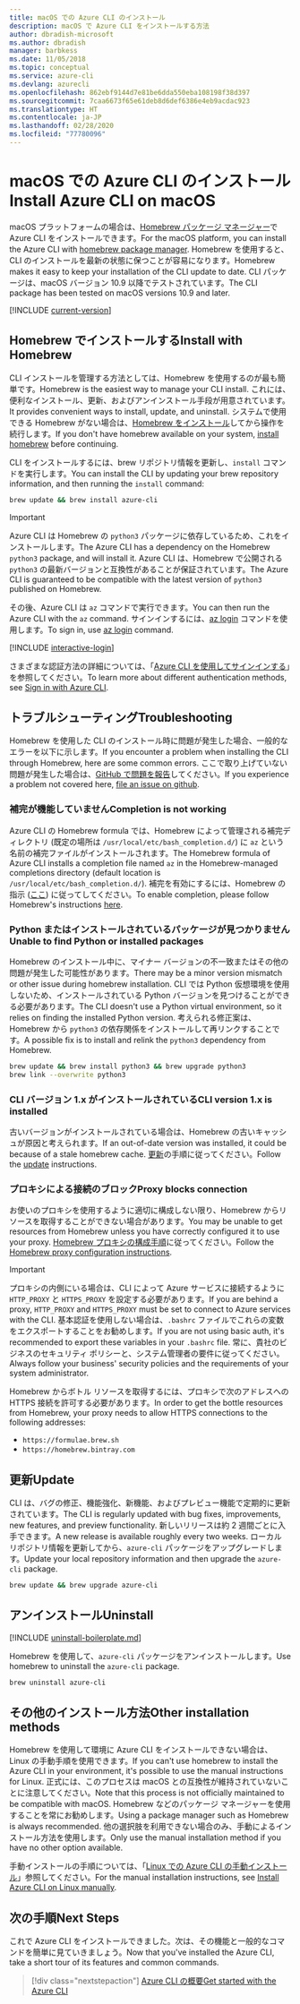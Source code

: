 ```yaml
---
title: macOS での Azure CLI のインストール
description: macOS で Azure CLI をインストールする方法
author: dbradish-microsoft
ms.author: dbradish
manager: barbkess
ms.date: 11/05/2018
ms.topic: conceptual
ms.service: azure-cli
ms.devlang: azurecli
ms.openlocfilehash: 862ebf9144d7e81be6dda550eba108198f38d397
ms.sourcegitcommit: 7caa6673f65e61deb8d6def6386e4eb9acdac923
ms.translationtype: HT
ms.contentlocale: ja-JP
ms.lasthandoff: 02/28/2020
ms.locfileid: "77780096"
---
```

# <a name="install-azure-cli-on-macos"></a><span data-ttu-id="eacfc-103">macOS での Azure CLI のインストール</span><span class="sxs-lookup"><span data-stu-id="eacfc-103">Install Azure CLI on macOS</span></span>

<span data-ttu-id="eacfc-104">macOS プラットフォームの場合は、[Homebrew パッケージ マネージャー](https://brew.sh)で Azure CLI をインストールできます。</span><span class="sxs-lookup"><span data-stu-id="eacfc-104">For the macOS platform, you can install the Azure CLI with [homebrew package manager](https://brew.sh).</span></span> <span data-ttu-id="eacfc-105">Homebrew を使用すると、CLI のインストールを最新の状態に保つことが容易になります。</span><span class="sxs-lookup"><span data-stu-id="eacfc-105">Homebrew makes it easy to keep your installation of the CLI update to date.</span></span> <span data-ttu-id="eacfc-106">CLI パッケージは、macOS バージョン 10.9 以降でテストされています。</span><span class="sxs-lookup"><span data-stu-id="eacfc-106">The CLI package has been tested on macOS versions 10.9 and later.</span></span>

[!INCLUDE [current-version](includes/current-version.md)]

## <a name="install-with-homebrew"></a><span data-ttu-id="eacfc-107">Homebrew でインストールする</span><span class="sxs-lookup"><span data-stu-id="eacfc-107">Install with Homebrew</span></span>

<span data-ttu-id="eacfc-108">CLI インストールを管理する方法としては、Homebrew を使用するのが最も簡単です。</span><span class="sxs-lookup"><span data-stu-id="eacfc-108">Homebrew is the easiest way to manage your CLI install.</span></span> <span data-ttu-id="eacfc-109">これには、便利なインストール、更新、およびアンインストール手段が用意されています。</span><span class="sxs-lookup"><span data-stu-id="eacfc-109">It provides convenient ways to install, update, and uninstall.</span></span>
<span data-ttu-id="eacfc-110">システムで使用できる Homebrew がない場合は、[Homebrew をインストール](https://docs.brew.sh/Installation.html)してから操作を続行します。</span><span class="sxs-lookup"><span data-stu-id="eacfc-110">If you don't have homebrew available on your system, [install homebrew](https://docs.brew.sh/Installation.html) before continuing.</span></span>

<span data-ttu-id="eacfc-111">CLI をインストールするには、brew リポジトリ情報を更新し、`install` コマンドを実行します。</span><span class="sxs-lookup"><span data-stu-id="eacfc-111">You can install the CLI by updating your brew repository information, and then running the `install` command:</span></span>

```bash
brew update && brew install azure-cli
```

> [!IMPORTANT]
>
> <span data-ttu-id="eacfc-112">Azure CLI は Homebrew の `python3` パッケージに依存しているため、これをインストールします。</span><span class="sxs-lookup"><span data-stu-id="eacfc-112">The Azure CLI has a dependency on the Homebrew `python3` package, and will install it.</span></span>
> <span data-ttu-id="eacfc-113">Azure CLI は、Homebrew で公開される `python3` の最新バージョンと互換性があることが保証されています。</span><span class="sxs-lookup"><span data-stu-id="eacfc-113">The Azure CLI is guaranteed to be compatible with the latest version of `python3` published on Homebrew.</span></span>

<span data-ttu-id="eacfc-114">その後、Azure CLI は `az` コマンドで実行できます。</span><span class="sxs-lookup"><span data-stu-id="eacfc-114">You can then run the Azure CLI with the `az` command.</span></span> <span data-ttu-id="eacfc-115">サインインするには、[az login](/cli/azure/reference-index#az-login) コマンドを使用します。</span><span class="sxs-lookup"><span data-stu-id="eacfc-115">To sign in, use [az login](/cli/azure/reference-index#az-login) command.</span></span>

[!INCLUDE [interactive-login](includes/interactive-login.md)]

<span data-ttu-id="eacfc-116">さまざまな認証方法の詳細については、「[Azure CLI を使用してサインインする](authenticate-azure-cli.md)」を参照してください。</span><span class="sxs-lookup"><span data-stu-id="eacfc-116">To learn more about different authentication methods, see [Sign in with Azure CLI](authenticate-azure-cli.md).</span></span>

## <a name="troubleshooting"></a><span data-ttu-id="eacfc-117">トラブルシューティング</span><span class="sxs-lookup"><span data-stu-id="eacfc-117">Troubleshooting</span></span>

<span data-ttu-id="eacfc-118">Homebrew を使用した CLI のインストール時に問題が発生した場合、一般的なエラーを以下に示します。</span><span class="sxs-lookup"><span data-stu-id="eacfc-118">If you encounter a problem when installing the CLI through Homebrew, here are some common errors.</span></span> <span data-ttu-id="eacfc-119">ここで取り上げていない問題が発生した場合は、[GitHub で問題を報告](https://github.com/Azure/azure-cli/issues)してください。</span><span class="sxs-lookup"><span data-stu-id="eacfc-119">If you experience a problem not covered here, [file an issue on github](https://github.com/Azure/azure-cli/issues).</span></span>

### <a name="completion-is-not-working"></a><span data-ttu-id="eacfc-120">補完が機能していません</span><span class="sxs-lookup"><span data-stu-id="eacfc-120">Completion is not working</span></span>

<span data-ttu-id="eacfc-121">Azure CLI の Homebrew formula では、Homebrew によって管理される補完ディレクトリ (既定の場所は `/usr/local/etc/bash_completion.d/`) に `az` という名前の補完ファイルがインストールされます。</span><span class="sxs-lookup"><span data-stu-id="eacfc-121">The Homebrew formula of Azure CLI installs a completion file named `az` in the Homebrew-managed completions directory (default location is `/usr/local/etc/bash_completion.d/`).</span></span> <span data-ttu-id="eacfc-122">補完を有効にするには、Homebrew の指示 ([ここ](https://docs.brew.sh/Shell-Completion)) に従ってしてください。</span><span class="sxs-lookup"><span data-stu-id="eacfc-122">To enable completion, please follow Homebrew's instructions [here](https://docs.brew.sh/Shell-Completion).</span></span>

### <a name="unable-to-find-python-or-installed-packages"></a><span data-ttu-id="eacfc-123">Python またはインストールされているパッケージが見つかりません</span><span class="sxs-lookup"><span data-stu-id="eacfc-123">Unable to find Python or installed packages</span></span>

<span data-ttu-id="eacfc-124">Homebrew のインストール中に、マイナー バージョンの不一致またはその他の問題が発生した可能性があります。</span><span class="sxs-lookup"><span data-stu-id="eacfc-124">There may be a minor version mismatch or other issue during homebrew installation.</span></span> <span data-ttu-id="eacfc-125">CLI では Python 仮想環境を使用しないため、インストールされている Python バージョンを見つけることができる必要があります。</span><span class="sxs-lookup"><span data-stu-id="eacfc-125">The CLI doesn't use a Python virtual environment, so it relies on finding the installed Python version.</span></span> <span data-ttu-id="eacfc-126">考えられる修正案は、Homebrew から `python3` の依存関係をインストールして再リンクすることです。</span><span class="sxs-lookup"><span data-stu-id="eacfc-126">A possible fix is to install and relink the `python3` dependency from Homebrew.</span></span>

```bash
brew update && brew install python3 && brew upgrade python3
brew link --overwrite python3
```

### <a name="cli-version-1x-is-installed"></a><span data-ttu-id="eacfc-127">CLI バージョン 1.x がインストールされている</span><span class="sxs-lookup"><span data-stu-id="eacfc-127">CLI version 1.x is installed</span></span>

<span data-ttu-id="eacfc-128">古いバージョンがインストールされている場合は、Homebrew の古いキャッシュが原因と考えられます。</span><span class="sxs-lookup"><span data-stu-id="eacfc-128">If an out-of-date version was installed, it could be because of a stale homebrew cache.</span></span> <span data-ttu-id="eacfc-129">[更新](#update)の手順に従ってください。</span><span class="sxs-lookup"><span data-stu-id="eacfc-129">Follow the [update](#update) instructions.</span></span>

### <a name="proxy-blocks-connection"></a><span data-ttu-id="eacfc-130">プロキシによる接続のブロック</span><span class="sxs-lookup"><span data-stu-id="eacfc-130">Proxy blocks connection</span></span>

<span data-ttu-id="eacfc-131">お使いのプロキシを使用するように適切に構成しない限り、Homebrew からリソースを取得することができない場合があります。</span><span class="sxs-lookup"><span data-stu-id="eacfc-131">You may be unable to get resources from Homebrew unless you have correctly configured it to use your proxy.</span></span> <span data-ttu-id="eacfc-132">[Homebrew プロキシの構成手順](https://docs.brew.sh/Manpage#using-homebrew-behind-a-proxy)に従ってください。</span><span class="sxs-lookup"><span data-stu-id="eacfc-132">Follow the [Homebrew proxy configuration instructions](https://docs.brew.sh/Manpage#using-homebrew-behind-a-proxy).</span></span>

> [!IMPORTANT]
> <span data-ttu-id="eacfc-133">プロキシの内側にいる場合は、CLI によって Azure サービスに接続するように `HTTP_PROXY` と `HTTPS_PROXY` を設定する必要があります。</span><span class="sxs-lookup"><span data-stu-id="eacfc-133">If you are behind a proxy, `HTTP_PROXY` and `HTTPS_PROXY` must be set to connect to Azure services with the CLI.</span></span>
> <span data-ttu-id="eacfc-134">基本認証を使用しない場合は、`.bashrc` ファイルでこれらの変数をエクスポートすることをお勧めします。</span><span class="sxs-lookup"><span data-stu-id="eacfc-134">If you are not using basic auth, it's recommended to export these variables in your `.bashrc` file.</span></span>
> <span data-ttu-id="eacfc-135">常に、貴社のビジネスのセキュリティ ポリシーと、システム管理者の要件に従ってください。</span><span class="sxs-lookup"><span data-stu-id="eacfc-135">Always follow your business' security policies and the requirements of your system administrator.</span></span>

<span data-ttu-id="eacfc-136">Homebrew からボトル リソースを取得するには、プロキシで次のアドレスへの HTTPS 接続を許可する必要があります。</span><span class="sxs-lookup"><span data-stu-id="eacfc-136">In order to get the bottle resources from Homebrew, your proxy needs to allow HTTPS connections to the following addresses:</span></span>

* `https://formulae.brew.sh`
* `https://homebrew.bintray.com`

## <a name="update"></a><span data-ttu-id="eacfc-137">更新</span><span class="sxs-lookup"><span data-stu-id="eacfc-137">Update</span></span>

<span data-ttu-id="eacfc-138">CLI は、バグの修正、機能強化、新機能、およびプレビュー機能で定期的に更新されています。</span><span class="sxs-lookup"><span data-stu-id="eacfc-138">The CLI is regularly updated with bug fixes, improvements, new features, and preview functionality.</span></span> <span data-ttu-id="eacfc-139">新しいリリースは約 2 週間ごとに入手できます。</span><span class="sxs-lookup"><span data-stu-id="eacfc-139">A new release is available roughly every two weeks.</span></span> <span data-ttu-id="eacfc-140">ローカル リポジトリ情報を更新してから、`azure-cli` パッケージをアップグレードします。</span><span class="sxs-lookup"><span data-stu-id="eacfc-140">Update your local repository information and then upgrade the `azure-cli` package.</span></span>

```bash
brew update && brew upgrade azure-cli
```

## <a name="uninstall"></a><span data-ttu-id="eacfc-141">アンインストール</span><span class="sxs-lookup"><span data-stu-id="eacfc-141">Uninstall</span></span>

[!INCLUDE [uninstall-boilerplate.md](includes/uninstall-boilerplate.md)]

<span data-ttu-id="eacfc-142">Homebrew を使用して、`azure-cli` パッケージをアンインストールします。</span><span class="sxs-lookup"><span data-stu-id="eacfc-142">Use homebrew to uninstall the `azure-cli` package.</span></span>

```bash
brew uninstall azure-cli
```

## <a name="other-installation-methods"></a><span data-ttu-id="eacfc-143">その他のインストール方法</span><span class="sxs-lookup"><span data-stu-id="eacfc-143">Other installation methods</span></span>

<span data-ttu-id="eacfc-144">Homebrew を使用して環境に Azure CLI をインストールできない場合は、Linux の手動手順を使用できます。</span><span class="sxs-lookup"><span data-stu-id="eacfc-144">If you can't use homebrew to install the Azure CLI in your environment, it's possible to use the manual instructions for Linux.</span></span> <span data-ttu-id="eacfc-145">正式には、このプロセスは macOS との互換性が維持されていないことに注意してください。</span><span class="sxs-lookup"><span data-stu-id="eacfc-145">Note that this process is not officially maintained to be compatible with macOS.</span></span> <span data-ttu-id="eacfc-146">Homebrew などのパッケージ マネージャーを使用することを常にお勧めします。</span><span class="sxs-lookup"><span data-stu-id="eacfc-146">Using a package manager such as Homebrew is always recommended.</span></span> <span data-ttu-id="eacfc-147">他の選択肢を利用できない場合のみ、手動によるインストール方法を使用します。</span><span class="sxs-lookup"><span data-stu-id="eacfc-147">Only use the manual installation method if you have no other option available.</span></span>

<span data-ttu-id="eacfc-148">手動インストールの手順については、「[Linux での Azure CLI の手動インストール](install-azure-cli-linux.md)」参照してください。</span><span class="sxs-lookup"><span data-stu-id="eacfc-148">For the manual installation instructions, see [Install Azure CLI on Linux manually](install-azure-cli-linux.md).</span></span>

## <a name="next-steps"></a><span data-ttu-id="eacfc-149">次の手順</span><span class="sxs-lookup"><span data-stu-id="eacfc-149">Next Steps</span></span>

<span data-ttu-id="eacfc-150">これで Azure CLI をインストールできました。次は、その機能と一般的なコマンドを簡単に見ていきましょう。</span><span class="sxs-lookup"><span data-stu-id="eacfc-150">Now that you've installed the Azure CLI, take a short tour of its features and common commands.</span></span>

> [!div class="nextstepaction"]
> [<span data-ttu-id="eacfc-151">Azure CLI の概要</span><span class="sxs-lookup"><span data-stu-id="eacfc-151">Get started with the Azure CLI</span></span>](get-started-with-azure-cli.md)
